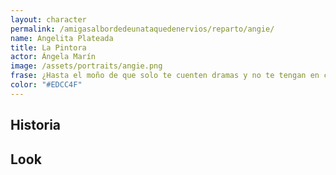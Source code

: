 ```yaml
---
layout: character
permalink: /amigasalbordedeunataquedenervios/reparto/angie/
name: Angelita Plateada
title: La Pintora
actor: Ángela Marín
image: /assets/portraits/angie.png
frase: ¿Hasta el moño de que solo te cuenten dramas y no te tengan en cuenta para las juergas?
color: "#EDCC4F"
---
```


## Historia



## Look

